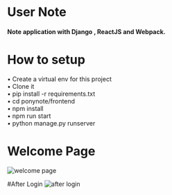 # User Note
#### Note application with Django , ReactJS and Webpack.

# How to setup
• 	Create a virtual env for this project <br />
•	  Clone it <br />
•	  pip install -r requirements.txt <br />
•	  cd ponynote/frontend <br />
•	  npm install <br />
•	  npm run start <br />
•	  python manage.py runserver <br />

# Welcome Page
 ![welcome page](https://user-images.githubusercontent.com/42746311/50892915-a2d93480-1425-11e9-90a2-62292fab2b78.PNG)
 
#After Login
![after login](https://user-images.githubusercontent.com/42746311/50893053-02374480-1426-11e9-894e-280aad6bd085.PNG)


